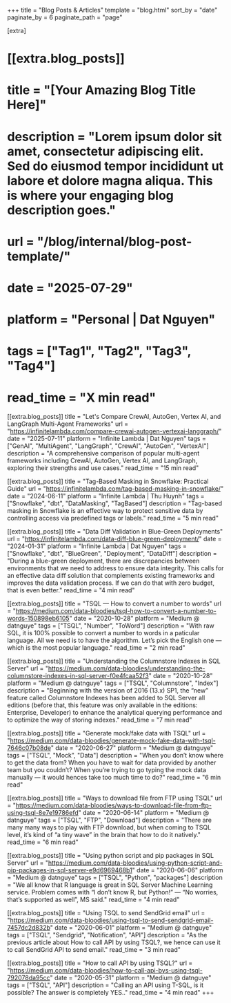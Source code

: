 +++
title = "Blog Posts & Articles"
template = "blog.html"
sort_by = "date"
paginate_by = 6
paginate_path = "page"

[extra]
# [[extra.blog_posts]]
# title = "[Your Amazing Blog Title Here]"
# description = "Lorem ipsum dolor sit amet, consectetur adipiscing elit. Sed do eiusmod tempor incididunt ut labore et dolore magna aliqua. This is where your engaging blog description goes."
# url = "/blog/internal/blog-post-template/"
# date = "2025-07-29"
# platform = "Personal | Dat Nguyen"
# tags = ["Tag1", "Tag2", "Tag3", "Tag4"]
# read_time = "X min read"

[[extra.blog_posts]]
title = "Let's Compare CrewAI, AutoGen, Vertex AI, and LangGraph Multi-Agent Frameworks"
url = "https://infinitelambda.com/compare-crewai-autogen-vertexai-langgraph/"
date = "2025-07-11"
platform = "Infinite Lambda | Dat Nguyen"
tags = ["GenAI", "MultiAgent", "LangGraph", "CrewAI", "AutoGen", "VertexAI"]
description = "A comprehensive comparison of popular multi-agent frameworks including CrewAI, AutoGen, Vertex AI, and LangGraph, exploring their strengths and use cases."
read_time = "15 min read"

[[extra.blog_posts]]
title = "Tag-Based Masking in Snowflake: Practical Guide"
url = "https://infinitelambda.com/tag-based-masking-in-snowflake/"
date = "2024-06-11"
platform = "Infinite Lambda | Thu Huynh"
tags = ["Snowflake", "dbt", "DataMasking", "TagBased"]
description = "Tag-based masking in Snowflake is an effective way to protect sensitive data by controlling access via predefined tags or labels."
read_time = "5 min read"

[[extra.blog_posts]]
title = "Data Diff Validation in Blue-Green Deployments"
url = "https://infinitelambda.com/data-diff-blue-green-deployment/"
date = "2024-01-31"
platform = "Infinite Lambda | Dat Nguyen"
tags = ["Snowflake", "dbt", "BlueGreen", "Deployment", "DataDiff"]
description = "During a blue-green deployment, there are discrepancies between environments that we need to address to ensure data integrity. This calls for an effective data diff solution that complements existing frameworks and improves the data validation process. If we can do that with zero budget, that is even better."
read_time = "4 min read"

[[extra.blog_posts]]
title = "TSQL — How to convert a number to words"
url = "https://medium.com/data-bloodies/tsql-how-to-convert-a-number-to-words-150898eb6105"
date = "2020-10-28"
platform = "Medium @ datnguye"
tags = ["TSQL", "Number", "ToWord"]
description = "With raw SQL, it is 100% possible to convert a number to words in a paticular language. All we need is to have the algorithm. Let’s pick the English one — which is the most popular language."
read_time = "2 min read"

[[extra.blog_posts]]
title = "Understanding the Columnstore Indexes in SQL Server"
url = "https://medium.com/data-bloodies/understanding-the-columnstore-indexes-in-sql-server-f0e4fcaa52f3"
date = "2020-10-28"
platform = "Medium @ datnguye"
tags = ["TSQL", "Columnstore", "Index"]
description = "Beginning with the version of 2016 (13.x) SP1, the “new” feature called Columnstore Indexes has been added to SQL Server all editions (before that, this feature was only available in the editions: Enterprise, Developer) to enhance the analytical querying performance and to optimize the way of storing indexes."
read_time = "7 min read"

[[extra.blog_posts]]
title = "Generate mock/fake data with TSQL"
url = "https://medium.com/data-bloodies/generate-mock-fake-data-with-tsql-7646c07b08de"
date = "2020-06-27"
platform = "Medium @ datnguye"
tags = ["TSQL", "Mock", "Data"]
description = "When you don’t know where to get the data from? When you have to wait for data provided by another team but you couldn’t? When you’re trying to go typing the mock data manually — it would hences take too much time to do?"
read_time = "6 min read"

[[extra.blog_posts]]
title = "Ways to download file from FTP using TSQL"
url = "https://medium.com/data-bloodies/ways-to-download-file-from-ftp-using-tsql-8e7e19786efd"
date = "2020-06-14"
platform = "Medium @ datnguye"
tags = ["TSQL", "FTP", "Download"]
description = "There are many many ways to play with FTP download, but when coming to TSQL level, it’s kind of “a tiny wave” in the brain that how to do it natively."
read_time = "6 min read"

[[extra.blog_posts]]
title = "Using python script and pip packages in SQL Server"
url = "https://medium.com/data-bloodies/using-python-script-and-pip-packages-in-sql-server-e9d6969468b1"
date = "2020-06-06"
platform = "Medium @ datnguye"
tags = ["TSQL", "Python", "packages"]
description = "We all know that R language is great in SQL Server Machine Learning service. Problem comes with “I don’t know R, but Python!” — “No worries, that’s supported as well”, MS said."
read_time = "4 min read"

[[extra.blog_posts]]
title = "Using TSQL to send SendGrid email"
url = "https://medium.com/data-bloodies/using-tsql-to-send-sendgrid-email-7457dc2d832b"
date = "2020-06-01"
platform = "Medium @ datnguye"
tags = ["TSQL", "Sendgrid", "Notification", "API"]
description = "As the previous article about How to call API by using TSQL?, we hence can use it to call SendGrid API to send email."
read_time = "3 min read"

[[extra.blog_posts]]
title = "How to call API by using TSQL?"
url = "https://medium.com/data-bloodies/how-to-call-api-bys-using-tsql-792078da95cc"
date = "2020-05-31"
platform = "Medium @ datnguye"
tags = ["TSQL", "API"]
description = "Calling an API using T-SQL, is it possible? The answer is completely YES.."
read_time = "4 min read"
+++